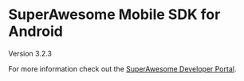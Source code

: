 SuperAwesome Mobile SDK for Android
===================================

Version 3.2.3

For more information check out the [SuperAwesome Developer Portal](http://developers.superawesome.tv/docs/androidsdk).
